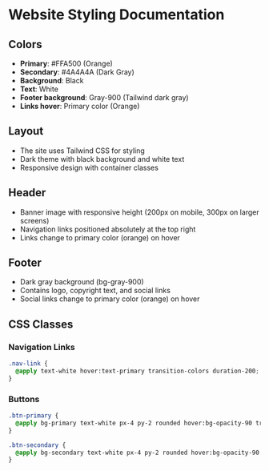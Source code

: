 # Website Styling Documentation

## Colors

- **Primary**: #FFA500 (Orange)
- **Secondary**: #4A4A4A (Dark Gray)
- **Background**: Black
- **Text**: White
- **Footer background**: Gray-900 (Tailwind dark gray)
- **Links hover**: Primary color (Orange)

## Layout

- The site uses Tailwind CSS for styling
- Dark theme with black background and white text
- Responsive design with container classes

## Header

- Banner image with responsive height (200px on mobile, 300px on larger screens)
- Navigation links positioned absolutely at the top right
- Links change to primary color (orange) on hover

## Footer

- Dark gray background (bg-gray-900)
- Contains logo, copyright text, and social links
- Social links change to primary color (orange) on hover

## CSS Classes

### Navigation Links
```css
.nav-link {
  @apply text-white hover:text-primary transition-colors duration-200;
}
```

### Buttons
```css
.btn-primary {
  @apply bg-primary text-white px-4 py-2 rounded hover:bg-opacity-90 transition-colors;
}

.btn-secondary {
  @apply bg-secondary text-white px-4 py-2 rounded hover:bg-opacity-90 transition-colors;
}
```
